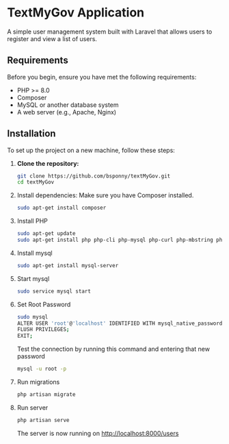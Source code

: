 # TextMyGov Application

A simple user management system built with Laravel that allows users to register and view a list of users.

## Requirements

Before you begin, ensure you have met the following requirements:

- PHP >= 8.0
- Composer
- MySQL or another database system
- A web server (e.g., Apache, Nginx)

## Installation

To set up the project on a new machine, follow these steps:

1. **Clone the repository:**
   ```bash
   git clone https://github.com/bsponny/textMyGov.git
   cd textMyGov
	 ```
2. Install dependencies: Make sure you have Composer installed.
	```bash
	sudo apt-get install composer
	```
3. Install PHP
	```bash
	sudo apt-get update
	sudo apt-get install php php-cli php-mysql php-curl php-mbstring php-xml php-zip
	```
4. Install mysql
	```bash
	sudo apt-get install mysql-server
	```
5. Start mysql
	```bash
	sudo service mysql start
	```
6. Set Root Password
	```bash
	sudo mysql
	ALTER USER 'root'@'localhost' IDENTIFIED WITH mysql_native_password BY 'your_new_password';
	FLUSH PRIVILEGES;
	EXIT;
	```
	Test the connection by running this command and entering that new password
	```bash
	mysql -u root -p
	```
7. Run migrations
	```bash
	php artisan migrate
	```
8. Run server
	```bash
	php artisan serve
	```
	The server is now running on [http://localhost:8000/users](http://localhost:8000/users)

